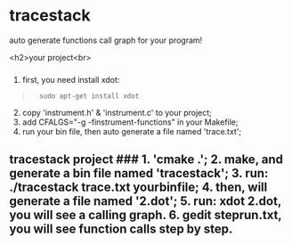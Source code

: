 tracestack
==========
auto generate functions call graph for your program!

<h2\>your project<br\>
###
  1. first, you need install xdot: 
>       sudo apt-get install xdot
  2. copy 'instrument.h' & 'instrument.c' to your project;
  3. add CFALGS="-g -finstrument-functions" in your Makefile;
  4. run your bin file, then auto generate a file named 'trace.txt';


<h2>tracestack project<br\>
###
  1. 'cmake .';
  2. make, and generate a bin file named 'tracestack';
  3. run: ./tracestack trace.txt yourbinfile;
  4. then, will generate a file named '2.dot';
  5. run: xdot 2.dot, you will see a calling graph.
  6. gedit steprun.txt, you will see function calls step by step.
